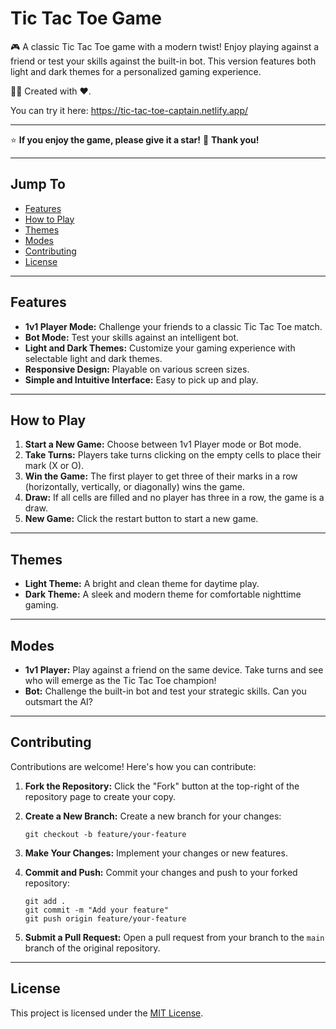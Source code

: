 # Tic Tac Toe Game

🎮 A classic Tic Tac Toe game with a modern twist! Enjoy playing against a friend or test your skills against the built-in bot. This version features both light and dark themes for a personalized gaming experience.

👨‍💻 Created with ❤️.

You can try it here: https://tic-tac-toe-captain.netlify.app/

---

⭐️ **If you enjoy the game, please give it a star!**
🙏 **Thank you!**

---

## Jump To

- [Features](#features)
- [How to Play](#how-to-play)
- [Themes](#themes)
- [Modes](#modes)
- [Contributing](#contributing)
- [License](#license)

---

## Features

-   **1v1 Player Mode:** Challenge your friends to a classic Tic Tac Toe match.
-   **Bot Mode:** Test your skills against an intelligent bot.
-   **Light and Dark Themes:** Customize your gaming experience with selectable light and dark themes.
-   **Responsive Design:** Playable on various screen sizes.
-   **Simple and Intuitive Interface:** Easy to pick up and play.

---

## How to Play

1.  **Start a New Game:** Choose between 1v1 Player mode or Bot mode.
2.  **Take Turns:** Players take turns clicking on the empty cells to place their mark (X or O).
3.  **Win the Game:** The first player to get three of their marks in a row (horizontally, vertically, or diagonally) wins the game.
4.  **Draw:** If all cells are filled and no player has three in a row, the game is a draw.
5.  **New Game:** Click the restart button to start a new game.

---

## Themes

-   **Light Theme:** A bright and clean theme for daytime play.
-   **Dark Theme:** A sleek and modern theme for comfortable nighttime gaming.

---

## Modes

-   **1v1 Player:** Play against a friend on the same device. Take turns and see who will emerge as the Tic Tac Toe champion!
-   **Bot:** Challenge the built-in bot and test your strategic skills. Can you outsmart the AI?

---

## Contributing

Contributions are welcome! Here's how you can contribute:

1.  **Fork the Repository:** Click the "Fork" button at the top-right of the repository page to create your copy.

2.  **Create a New Branch:** Create a new branch for your changes:

    ```
    git checkout -b feature/your-feature
    ```

3.  **Make Your Changes:** Implement your changes or new features.

4.  **Commit and Push:** Commit your changes and push to your forked repository:

    ```
    git add .
    git commit -m "Add your feature"
    git push origin feature/your-feature
    ```

5.  **Submit a Pull Request:** Open a pull request from your branch to the `main` branch of the original repository.

---

## License

This project is licensed under the [MIT License](LICENSE).
